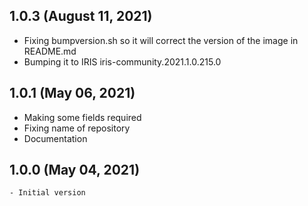 ## 1.0.3 (August 11, 2021)
  - Fixing bumpversion.sh so it will correct the version of the image in README.md
  - Bumping it to IRIS iris-community.2021.1.0.215.0

## 1.0.1 (May 06, 2021)
  - Making some fields required
  - Fixing name of repository
  - Documentation

## 1.0.0 (May 04, 2021)
    - Initial version

